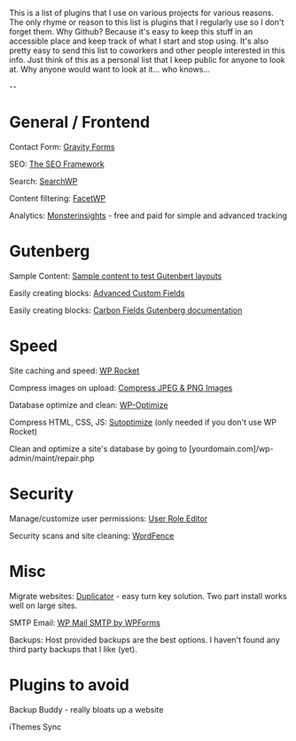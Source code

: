 This is a list of plugins that I use on various projects for various reasons. The only rhyme or reason to this list is plugins that I regularly use so I don't forget them. Why Github? Because it's easy to keep this stuff in an accessible place and keep track of what I start and stop using. It's also pretty easy to send this list to coworkers and other people interested in this info. Just think of this as a personal list that I keep public for anyone to look at. Why anyone would want to look at it... who knows...

--

# General / Frontend

Contact Form: [Gravity Forms](https://www.gravityforms.com/)

SEO: [The SEO Framework](https://theseoframework.com/)

Search: [SearchWP](https://searchwp.com/)

Content filtering: [FacetWP](https://facetwp.com/)

Analytics: [Monsterinsights](https://www.monsterinsights.com/) - free and paid for simple and advanced tracking


# Gutenberg

Sample Content: [Sample content to test Gutenbert layouts](https://gist.github.com/brianpurkiss/a75c7fd0d0b18b8cb0581dd7916b0ec8)

Easily creating blocks: [Advanced Custom Fields](https://www.advancedcustomfields.com/)

Easily creating blocks: [Carbon Fields Gutenberg documentation](https://docs.carbonfields.net/#/containers/gutenberg-blocks)


# Speed

Site caching and speed: [WP Rocket](https://wp-rocket.me/)

Compress images on upload: [Compress JPEG & PNG Images](https://wordpress.org/plugins/tiny-compress-images/)

Database optimize and clean: [WP-Optimize](https://wordpress.org/plugins/wp-optimize/)

Compress HTML, CSS, JS: [Sutoptimize](https://wordpress.org/plugins/autoptimize/) (only needed if you don't use WP Rocket)

Clean and optimize a site's database by going to [yourdomain.com]/wp-admin/maint/repair.php


# Security

Manage/customize user permissions: [User Role Editor](https://wordpress.org/plugins/user-role-editor/)

Security scans and site cleaning: [WordFence](https://www.wordfence.com/)


# Misc

Migrate websites: [Duplicator](https://wordpress.org/plugins/duplicator/) - easy turn key solution. Two part install works well on large sites.

SMTP Email: [WP Mail SMTP by WPForms](https://wordpress.org/plugins/wp-mail-smtp/)

Backups: Host provided backups are the best options. I haven't found any third party backups that I like (yet).


# Plugins to avoid

Backup Buddy - really bloats up a website

iThemes Sync
